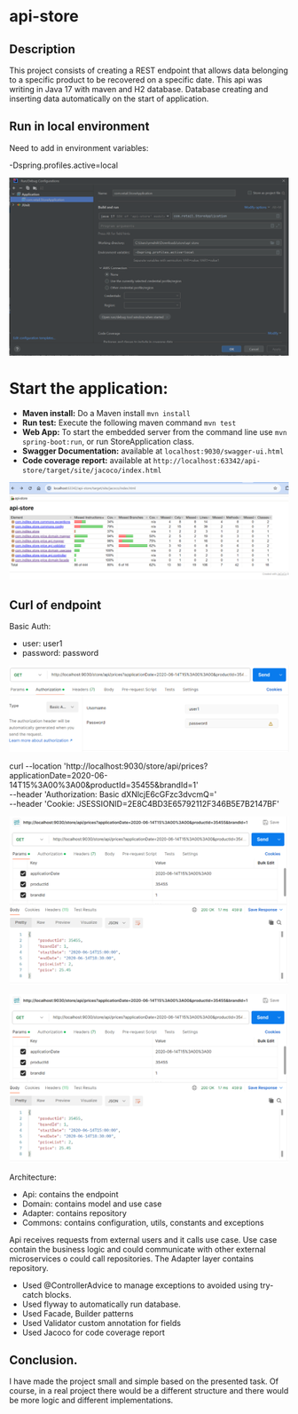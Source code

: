 # api-store

## Description

This project consists of creating a REST endpoint that allows
data belonging to a specific product to be recovered on a specific date.
This api was writing in Java 17 with maven and H2 database. Database
creating and inserting data automatically on the start of application.

## Run in local environment

Need to add in environment variables:

-Dspring.profiles.active=local

![img_3.png](img_3.png)

# Start the application:

- **Maven install:** Do a Maven install `mvn install`
- **Run test:** Execute the following maven
  command `mvn test`
- **Web App:** To start the embedded server from the command line use `mvn spring-boot:run`, or run
  StoreApplication class.
- **Swagger Documentation:** available at  `localhost:9030/swagger-ui.html`
- **Code coverage report:** available
  at  `http://localhost:63342/api-store/target/site/jacoco/index.html`

![img_1.png](img_1.png)

## Curl of endpoint

Basic Auth:

- user: user1
- password: password

![img.png](img.png)

curl
--location 'http://localhost:9030/store/api/prices?applicationDate=2020-06-14T15%3A00%3A00&productId=35455&brandId=1' \
--header 'Authorization: Basic dXNlcjE6cGFzc3dvcmQ=' \
--header 'Cookie: JSESSIONID=2E8C4BD3E65792112F346B5E7B2147BF'

![img_2.png](img_2.png)

![img_2.png](img_2.png)

Architecture:

- Api: contains the endpoint
- Domain: contains model and use case
- Adapter: contains repository
- Commons: contains configuration, utils, constants and exceptions

Api receives requests from external users and it calls use case. Use case
contain the business logic and could communicate with other external microservices o could call
repositories. The Adapter layer contains repository.

- Used @ControllerAdvice to manage exceptions to avoided using try-catch blocks.
- Used flyway to automatically run database.
- Used Facade, Builder patterns
- Used Validator custom annotation for fields
- Used Jacoco for code coverage report

## Conclusion.

I have made the project small and simple based on the presented task.
Of course, in a real project there would be a different structure and there would be more logic
and different implementations.

